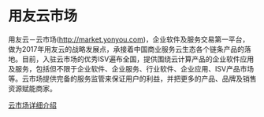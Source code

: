 # 用友云市场

用友云－云市场(http://market.yonyou.com)，企业软件及服务交易第一平台，
做为2017年用友云的战略发展点，承接着中国商业服务云生态各个链条产品的落地。目前，入驻云市场的优秀ISV遍布全国，提供围绕云计算产品的企业软件应用及服务，包括但不限于企业软件、企业服务、行业软件、企业应用、ISV产品市场等。云市场提供完备的服务监管来保证用户的利益，并把更多的产品、品牌及销售资源赋能商家。


[云市场详细介绍](/articles/yycloud/2-/guanwangjieshao.md)



